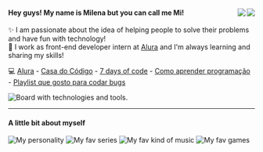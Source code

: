 <div>
<a href="https://dev.to/milenaemmert"><img src="https://cdn.discordapp.com/attachments/904892540409503866/1002080174176731227/dev.png" align="right"></a>
<a href="https://www.linkedin.com/in/milenaemmert/" align="right"><img src="https://cdn.discordapp.com/attachments/904892540409503866/1002080174478737478/in.png" align="right"></a>
<h4>Hey guys! My name is Milena but you can call me Mi!</h4>
</div>
✨ I am passionate about the idea of helping people to solve their problems and have fun with technology!</em><br>
💙 I work as front-end developer intern at <a href="https://github.com/alura-cursos">Alura</a> and I'm always learning and sharing my skills!

💻 [Alura](https://www.alura.com.br/formacoes) - [Casa do Código](https://www.casadocodigo.com.br/products/livro-git-github?_pos=1&_sid=25b0a52bb&_ss=r) - [7 days of code](https://7daysofcode.io/) - [Como aprender programação](https://dev.to/milenaemmert/como-estudar-e-aprender-programacao-de-forma-mais-eficaz-4p6b) - [Playlist que gosto para codar bugs](https://open.spotify.com/playlist/3zHDSLqtkQRTswoHEHOnyE?si=ecf9dcce3f3246d8)

<div>
<img src="https://cdn.discordapp.com/attachments/904892540409503866/1003725095149240390/Frame.png" alt="Board with technologies and tools." align="center">

<hr>

<h4>A little bit about myself</h4>
<img src="https://cdn.discordapp.com/attachments/904892540409503866/1003706832310763630/personality.gif" alt="My personality"> 
<img src="https://cdn.discordapp.com/attachments/904892540409503866/1003706831937482753/series.gif" alt="My fav series"> 
<img src="https://cdn.discordapp.com/attachments/904892540409503866/1003707580809498685/music.gif" alt="My fav kind of music"> 
<img src="https://cdn.discordapp.com/attachments/904892540409503866/1003708693394772018/gamess.gif" alt="My fav games">
</div>

</div>
